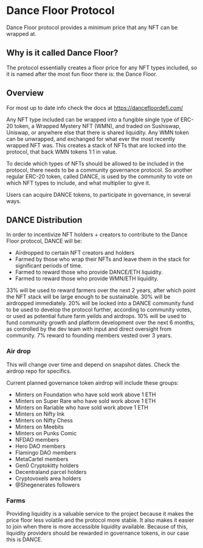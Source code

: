 # Dance Floor Protocol
Dance Floor protocol provides a minimum price that any NFT can be wrapped at. 

## Why is it called Dance Floor?
The protocol essentially creates a floor price for any NFT types included, so it is named after the most fun floor there is: the Dance Floor.

## Overview
For most up to date info check the docs at https://dancefloordefi.com/

Any NFT type included can be wrapped into a fungible single type of ERC-20 token, a Wrapped Mystery NFT (WMN), and traded on Sushiswap, Uniswap, or anywhere else that there is shared liquidity. Any WMN token can be unwrapped, and exchanged for what ever the most recently wrapped NFT was. This creates a stack of NFTs that are locked into the protocol, that back WMN tokens 1:1 in value.

To decide which types of NFTs should be allowed to be included in the protocol, there needs to be a community governance protocol. So another regular ERC-20 token, called DANCE, is used by the community to vote on which NFT types to include, and what multiplier to give it. 

Users can acquire DANCE tokens, to participate in governance, in several ways.

## DANCE Distribution 
In order to incentivize NFT holders + creators to contribute to the Dance Floor protocol, DANCE will be:
- Airdropped to certain NFT creators and holders
- Farmed by those who wrap their NFTs and leave them in the stack for significant periods of time.
- Farmed to reward those who provide DANCE/ETH liquidity.
- Farmed to reward those who provide WMN/ETH liquidity.

33% will be used to reward farmers over the next 2 years, after which point the NFT stack will be large enough to be sustainable.
30% will be airdropped immediately.
20% will be locked into a DANCE community fund to be used to develop the protocol further, according to community votes, or used as potential future farm yeilds and airdrops.
10% will be used to fund community growth and platform development over the next 6 months, as controlled by the dev team with input and direct oversight from community.
7% reward to founding members vested over 3 years.

### Air drop
This will change over time and depend on snapshot dates. Check the airdrop repo for specifics.

Current planned governance token airdrop will include these groups:
- Minters on Foundation who have sold work above 1 ETH
- Minters on Super Rare who have sold work above 1 ETH
- Minters on Rariable who have sold work above 1 ETH
- Minters on Nifty Ink
- Minters on Nifty Chess
- Minters on Meebits
- Minters on Punks Comic 
- NFDAO members
- Hero DAO members
- Flamingo DAO members
- MetaCartel members
- Gen0 Cryptokitty holders
- Decentraland parcel holders
- Cryptovoxels area holders
- @Shegenerates followers

### Farms
Providing liquidity is a valuable service to the project because it makes the price floor less volatile and the protocol more stable. It also makes it easier to join when there is more accessible liquidity available. Because of this, liquidity providers should be rewarded in governance tokens, in our case this is DANCE.
